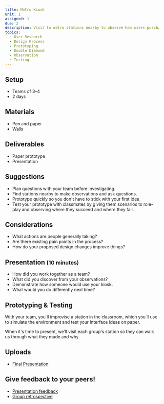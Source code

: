```yaml
---
title: Metro Kiosk
unit: 1
assigned: 1
due: 2
description: Visit to metro stations nearby to observe how users purchase tickets in context, then take your findings to make suggestions for how to improve the interface of the ticket machines.
topics:
  - User Research
  - Design Process
  - Prototyping
  - Double Diamond
  - Observation
  - Testing
---
```

## Setup

* Teams of 3–4
* 2 days

## Materials

* Pen and paper
* Walls

## Deliverables

* Paper prototype
* Presentation

## Suggestions

* Plan questions with your team before investigating.
* Find stations nearby to make observations and ask questions.
* Prototype quickly so you don't have to stick with your first idea.
* Test your prototype with classmates by giving them scenarios to role-play and observing where they succeed and where they fail.

## Considerations

* What actions are people generally taking?
* Are there existing pain points in the process?
* How do your proposed design changes improve things?

## Presentation <small>(10 minutes)</small>

* How did you work together as a team?
* What did you discover from your observations?
* Demonstrate how someone would use your kiosk.
* What would you do differently next time?

## Prototyping & Testing

With your team, you'll improvise a station in the classroom, which you'll use to simulate the environment and test your interface ideas on paper.

When it's time to present, we'll visit each group's station so they can walk us through what they made and why.

## Uploads

* [Final Presentation](https://drive.google.com/open?id=1B2Rn67Fwhk46e8G1DE2SOMlKRcuINuPl)

## Give feedback to your peers!

* [Presentation feedback](https://drive.google.com/open?id=1i1DQysBHtwDr29XEmfQqjJZZrB_wt79A)
* [Group retrospective](https://drive.google.com/open?id=1tlxw6iBfKunzOItsR_Bc-OT1Fw7oEL4t)
